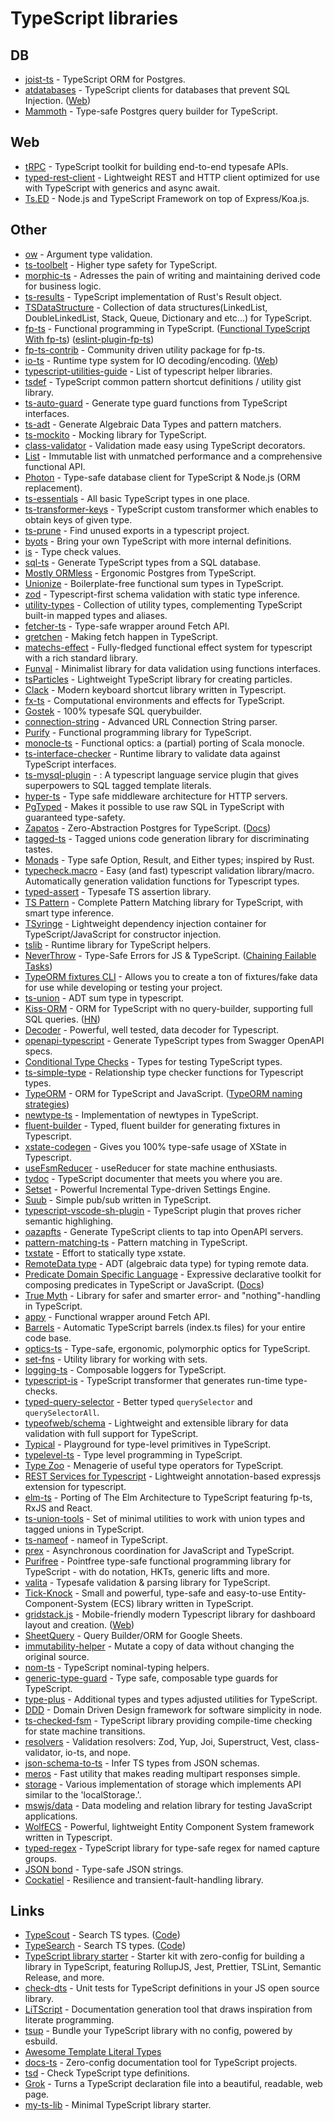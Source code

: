 # TypeScript libraries

## DB

- [joist-ts](https://github.com/stephenh/joist-ts) - TypeScript ORM for Postgres.
- [atdatabases](https://github.com/ForbesLindesay/atdatabases) - TypeScript clients for databases that prevent SQL Injection. ([Web](https://www.atdatabases.org/))
- [Mammoth](https://github.com/Ff00ff/mammoth) - Type-safe Postgres query builder for TypeScript.

## Web

- [tRPC](https://github.com/trpc/trpc) - TypeScript toolkit for building end-to-end typesafe APIs.
- [typed-rest-client](https://github.com/microsoft/typed-rest-client) - Lightweight REST and HTTP client optimized for use with TypeScript with generics and async await.
- [Ts.ED](https://github.com/TypedProject/tsed) - Node.js and TypeScript Framework on top of Express/Koa.js.

## Other

- [ow](https://github.com/sindresorhus/ow) - Argument type validation.
- [ts-toolbelt](https://github.com/pirix-gh/ts-toolbelt) - Higher type safety for TypeScript.
- [morphic-ts](https://github.com/sledorze/morphic-ts) - Adresses the pain of writing and maintaining derived code for business logic.
- [ts-results](https://github.com/vultix/ts-results) - TypeScript implementation of Rust's Result object.
- [TSDataStructure](https://github.com/Slashmsu/TSDataStructure) - Collection of data structures(LinkedList, DoubleLinkedList, Stack, Queue, Dictionary and etc...) for TypeScript.
- [fp-ts](https://github.com/gcanti/fp-ts) - Functional programming in TypeScript. ([Functional TypeScript With fp-ts](https://functional.christmas/2020/12)) ([eslint-plugin-fp-ts](https://github.com/buildo/eslint-plugin-fp-ts))
- [fp-ts-contrib](https://github.com/gcanti/fp-ts-contrib) - Community driven utility package for fp-ts.
- [io-ts](https://github.com/gcanti/io-ts) - Runtime type system for IO decoding/encoding. ([Web](https://gcanti.github.io/io-ts/))
- [typescript-utilities-guide](https://github.com/typescript-cheatsheets/typescript-utilities-cheatsheet) - List of typescript helper libraries.
- [tsdef](https://github.com/joonhocho/tsdef) - TypeScript common pattern shortcut definitions / utility gist library.
- [ts-auto-guard](https://github.com/usabilityhub/ts-auto-guard) - Generate type guard functions from TypeScript interfaces.
- [ts-adt](https://github.com/pfgray/ts-adt) - Generate Algebraic Data Types and pattern matchers.
- [ts-mockito](https://github.com/NagRock/ts-mockito) - Mocking library for TypeScript.
- [class-validator](https://github.com/typestack/class-validator) - Validation made easy using TypeScript decorators.
- [List](https://github.com/funkia/list) - Immutable list with unmatched performance and a comprehensive functional API.
- [Photon](https://github.com/prisma/photonjs) - Type-safe database client for TypeScript & Node.js (ORM replacement).
- [ts-essentials](https://github.com/krzkaczor/ts-essentials) - All basic TypeScript types in one place.
- [ts-transformer-keys](https://github.com/kimamula/ts-transformer-keys) - TypeScript custom transformer which enables to obtain keys of given type.
- [ts-prune](https://github.com/nadeesha/ts-prune) - Find unused exports in a typescript project.
- [byots](https://github.com/basarat/byots) - Bring your own TypeScript with more internal definitions.
- [is](https://github.com/sindresorhus/is) - Type check values.
- [sql-ts](https://github.com/rmp135/sql-ts) - Generate TypeScript types from a SQL database.
- [Mostly ORMless](https://github.com/jawj/mostly-ormless) - Ergonomic Postgres from TypeScript.
- [Unionize](https://github.com/pelotom/unionize) - Boilerplate-free functional sum types in TypeScript.
- [zod](https://github.com/vriad/zod) - Typescript-first schema validation with static type inference.
- [utility-types](https://github.com/piotrwitek/utility-types) - Collection of utility types, complementing TypeScript built-in mapped types and aliases.
- [fetcher-ts](https://github.com/YBogomolov/fetcher-ts) - Type-safe wrapper around Fetch API.
- [gretchen](https://github.com/truework/gretchen) - Making fetch happen in TypeScript.
- [matechs-effect](https://github.com/mikearnaldi/matechs-effect) - Fully-fledged functional effect system for typescript with a rich standard library.
- [Funval](https://github.com/neuledge/funval) - Minimalist library for data validation using functions interfaces.
- [tsParticles](https://github.com/matteobruni/tsparticles) - Lightweight TypeScript library for creating particles.
- [Clack](https://github.com/reasonink/clack) - Modern keyboard shortcut library written in Typescript.
- [fx-ts](https://github.com/briancavalier/fx-ts) - Computational environments and effects for TypeScript.
- [Gostek](https://github.com/typeofweb/functional-orm) - 100% typesafe SQL querybuilder.
- [connection-string](https://github.com/vitaly-t/connection-string) - Advanced URL Connection String parser.
- [Purify](https://github.com/gigobyte/purify) - Functional programming library for TypeScript.
- [monocle-ts](https://github.com/gcanti/monocle-ts) - Functional optics: a (partial) porting of Scala monocle.
- [ts-interface-checker](https://github.com/gristlabs/ts-interface-checker) - Runtime library to validate data against TypeScript interfaces.
- [ts-mysql-plugin](https://github.com/segmentio/ts-mysql-plugin) - : A typescript language service plugin that gives superpowers to SQL tagged template literals.
- [hyper-ts](https://github.com/gcanti/hyper-ts) - Type safe middleware architecture for HTTP servers.
- [PgTyped](https://github.com/adelsz/pgtyped) - Makes it possible to use raw SQL in TypeScript with guaranteed type-safety.
- [Zapatos](https://github.com/jawj/zapatos) - Zero-Abstraction Postgres for TypeScript. ([Docs](https://jawj.github.io/zapatos/))
- [tagged-ts](https://github.com/joshburgess/tagged-ts) - Tagged unions code generation library for discriminating tastes.
- [Monads](https://github.com/hqoss/monads) - Type safe Option, Result, and Either types; inspired by Rust.
- [typecheck.macro](https://github.com/vedantroy/typecheck.macro) - Easy (and fast) typescript validation library/macro. Automatically generation validation functions for Typescript types.
- [typed-assert](https://github.com/elierotenberg/typed-assert) - Typesafe TS assertion library.
- [TS Pattern](https://github.com/gvergnaud/ts-pattern) - Complete Pattern Matching library for TypeScript, with smart type inference.
- [TSyringe](https://github.com/microsoft/tsyringe) - Lightweight dependency injection container for TypeScript/JavaScript for constructor injection.
- [tslib](https://github.com/microsoft/tslib) - Runtime library for TypeScript helpers.
- [NeverThrow](https://github.com/supermacro/neverthrow) - Type-Safe Errors for JS & TypeScript. ([Chaining Failable Tasks](https://gdelgado.ca/chaining-failable-tasks.html#title))
- [TypeORM fixtures CLI](https://github.com/RobinCK/typeorm-fixtures) - Allows you to create a ton of fixtures/fake data for use while developing or testing your project.
- [ts-union](https://github.com/twop/ts-union) - ADT sum type in typescript.
- [Kiss-ORM](https://github.com/Seb-C/kiss-orm) - ORM for TypeScript with no query-builder, supporting full SQL queries. ([HN](https://news.ycombinator.com/item?id=24363493))
- [Decoder](https://github.com/MarcCoquand/Decoder) - Powerful, well tested, data decoder for Typescript.
- [openapi-typescript](https://github.com/drwpow/openapi-typescript) - Generate TypeScript types from Swagger OpenAPI specs.
- [Conditional Type Checks](https://github.com/dsherret/conditional-type-checks) - Types for testing TypeScript types.
- [ts-simple-type](https://github.com/runem/ts-simple-type) - Relationship type checker functions for Typescript types.
- [TypeORM](https://github.com/typeorm/typeorm) - ORM for TypeScript and JavaScript. ([TypeORM naming strategies](https://github.com/tonivj5/typeorm-naming-strategies))
- [newtype-ts](https://github.com/gcanti/newtype-ts) - Implementation of newtypes in TypeScript.
- [fluent-builder](https://github.com/develohpanda/fluent-builder) - Typed, fluent builder for generating fixtures in Typescript.
- [xstate-codegen](https://github.com/mattpocock/xstate-codegen) - Gives you 100% type-safe usage of XState in Typescript.
- [useFsmReducer](https://github.com/mattpocock/use-fsm-reducer) - useReducer for state machine enthusiasts.
- [tydoc](https://github.com/jasonkuhrt/tydoc) - TypeScript documenter that meets you where you are.
- [Setset](https://github.com/jasonkuhrt/setset) - Powerful Incremental Type-driven Settings Engine.
- [Suub](https://github.com/etienne-dldc/suub) - Simple pub/sub written in TypeScript.
- [typescript-vscode-sh-plugin](https://github.com/aeschli/typescript-vscode-sh-plugin) - TypeScript plugin that proves richer semantic highlighing.
- [oazapfts](https://github.com/cellular/oazapfts) - Generate TypeScript clients to tap into OpenAPI servers.
- [pattern-matching-ts](https://github.com/nrdlab/pattern-matching-ts) - Pattern matching in TypeScript.
- [txstate](https://github.com/devanshj/txstate) - Effort to statically type xstate.
- [RemoteData type](https://github.com/devexperts/remote-data-ts) - ADT (algebraic data type) for typing remote data.
- [Predicate Domain Specific Language](https://github.com/ryardley/pdsl) - Expressive declarative toolkit for composing predicates in TypeScript or JavaScript. ([Docs](https://pdsl.dev/))
- [True Myth](https://github.com/true-myth/true-myth) - Library for safer and smarter error- and "nothing"-handling in TypeScript.
- [appy](https://github.com/contactlab/appy) - Functional wrapper around Fetch API.
- [Barrels](https://github.com/bencoveney/barrelsby) - Automatic TypeScript barrels (index.ts files) for your entire code base.
- [optics-ts](https://github.com/akheron/optics-ts) - Type-safe, ergonomic, polymorphic optics for TypeScript.
- [set-fns](https://github.com/haydn/set-fns) - Utility library for working with sets.
- [logging-ts](https://github.com/gcanti/logging-ts) - Composable loggers for TypeScript.
- [typescript-is](https://github.com/woutervh-/typescript-is) - TypeScript transformer that generates run-time type-checks.
- [typed-query-selector](https://github.com/g-plane/typed-query-selector) - Better typed `querySelector` and `querySelectorAll`.
- [typeofweb/schema](https://github.com/typeofweb/schema) - Lightweight and extensible library for data validation with full support for TypeScript.
- [Typical](https://github.com/KiaraGrouwstra/typical) - Playground for type-level primitives in TypeScript.
- [typelevel-ts](https://github.com/gcanti/typelevel-ts) - Type level programming in TypeScript.
- [Type Zoo](https://github.com/pelotom/type-zoo) - Menagerie of useful type operators for TypeScript.
- [REST Services for Typescript](https://github.com/thiagobustamante/typescript-rest) - Lightweight annotation-based expressjs extension for typescript.
- [elm-ts](https://github.com/gcanti/elm-ts) - Porting of The Elm Architecture to TypeScript featuring fp-ts, RxJS and React.
- [ts-union-tools](https://github.com/naruaway/ts-union-tools) - Set of minimal utilities to work with union types and tagged unions in TypeScript.
- [ts-nameof](https://github.com/dsherret/ts-nameof) - nameof in TypeScript.
- [prex](https://github.com/rbuckton/prex) - Asynchronous coordination for JavaScript and TypeScript.
- [Purifree](https://github.com/nythrox/purifree) - Pointfree type-safe functional programming library for TypeScript - with do notation, HKTs, generic lifts and more.
- [valita](https://github.com/badrap/valita) - Typesafe validation & parsing library for TypeScript.
- [Tick-Knock](https://github.com/mayakwd/tick-knock) - Small and powerful, type-safe and easy-to-use Entity-Component-System (ECS) library written in TypeScript.
- [gridstack.js](https://github.com/gridstack/gridstack.js) - Mobile-friendly modern Typescript library for dashboard layout and creation. ([Web](https://gridstackjs.com/))
- [SheetQuery](https://github.com/vlucas/sheetquery) - Query Builder/ORM for Google Sheets.
- [immutability-helper](https://github.com/kolodny/immutability-helper) - Mutate a copy of data without changing the original source.
- [nom-ts](https://github.com/hasparus/nom-ts) - TypeScript nominal-typing helpers.
- [generic-type-guard](https://github.com/mscharley/generic-type-guard) - Type safe, composable type guards for TypeScript.
- [type-plus](https://github.com/unional/type-plus) - Additional types and types adjusted utilities for TypeScript.
- [DDD](https://github.com/node-ts/ddd) - Domain Driven Design framework for software simplicity in node.
- [ts-checked-fsm](https://github.com/tableau/ts-checked-fsm) - TypeScript library providing compile-time checking for state machine transitions.
- [resolvers](https://github.com/react-hook-form/resolvers) - Validation resolvers: Zod, Yup, Joi, Superstruct, Vest, class-validator, io-ts, and nope.
- [json-schema-to-ts](https://github.com/ThomasAribart/json-schema-to-ts) - Infer TS types from JSON schemas.
- [meros](https://github.com/maraisr/meros) - Fast utility that makes reading multipart responses simple.
- [storage](https://github.com/ngneat/storage) - Various implementation of storage which implements API similar to the 'localStorage.'.
- [mswjs/data](https://github.com/mswjs/data) - Data modeling and relation library for testing JavaScript applications.
- [WolfECS](https://github.com/EnderShadow8/wolf-ecs) - Powerful, lightweight Entity Component System framework written in Typescript.
- [typed-regex](https://github.com/phenax/typed-regex) - TypeScript library for type-safe regex for named capture groups.
- [JSON bond](https://github.com/kossnocorp/json-bond) - Type-safe JSON strings.
- [Cockatiel](https://github.com/connor4312/cockatiel) - Resilience and transient-fault-handling library.

## Links

- [TypeScout](https://wongmjane.com/typescout) - Search TS types. ([Code](https://github.com/wongmjane/typescout))
- [TypeSearch](https://microsoft.github.io/TypeSearch/) - Search TS types. ([Code](https://github.com/Microsoft/TypeSearch))
- [TypeScript library starter](https://github.com/alexjoverm/typescript-library-starter) - Starter kit with zero-config for building a library in TypeScript, featuring RollupJS, Jest, Prettier, TSLint, Semantic Release, and more.
- [check-dts](https://github.com/ai/check-dts) - Unit tests for TypeScript definitions in your JS open source library.
- [LiTScript](https://github.com/johtela/litscript) - Documentation generation tool that draws inspiration from literate programming.
- [tsup](https://github.com/egoist/tsup) - Bundle your TypeScript library with no config, powered by esbuild.
- [Awesome Template Literal Types](https://github.com/ghoullier/awesome-template-literal-types)
- [docs-ts](https://github.com/gcanti/docs-ts) - Zero-config documentation tool for TypeScript projects.
- [tsd](https://github.com/SamVerschueren/tsd) - Check TypeScript type definitions.
- [Grok](https://github.com/ui-js/grok) - Turns a TypeScript declaration file into a beautiful, readable, web page.
- [my-ts-lib](https://github.com/egoist/ts-lib-starter) - Minimal TypeScript library starter.
